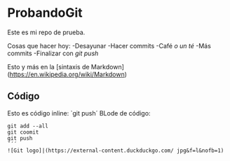 # ProbandoGit
Este es mi repo de prueba.

Cosas que hacer hoy:
-Desayunar
-Hacer commits
-Café _o un té_
-Más commits
-Finalizar con *git push*

Esto y más en la [sintaxis de Markdown] (https://en.wikipedia.org/wiki/Markdown)

## Código

Esto es código inline: `git push´
BLode de código:

```
git add --all
git coomit
git push
´´´
![Git logo]|(https://external-content.duckduckgo.com/ jpg&f=l&nofb=1)
